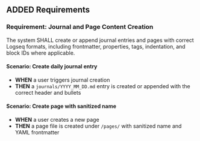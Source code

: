 ## ADDED Requirements
### Requirement: Journal and Page Content Creation
The system SHALL create or append journal entries and pages with correct Logseq formats, including frontmatter, properties, tags, indentation, and block IDs where applicable.

#### Scenario: Create daily journal entry
- **WHEN** a user triggers journal creation
- **THEN** a `journals/YYYY_MM_DD.md` entry is created or appended with the correct header and bullets

#### Scenario: Create page with sanitized name
- **WHEN** a user creates a new page
- **THEN** a page file is created under `/pages/` with sanitized name and YAML frontmatter


